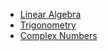 - [Linear Algebra](Linear%20Algebra/README.md)
- [Trigonometry](Trigonometry/README.md)
- [Complex Numbers](Complex%20Numbers/README.md)